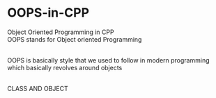 # OOPS-in-CPP
Object Oriented Programming in CPP
<br>
OOPS stands for Object oriented Programming
<br>

<br>OOPS is basically style that we used to follow in modern programming which basically revolves around objects<br>

<br>CLASS AND OBJECT<br>
